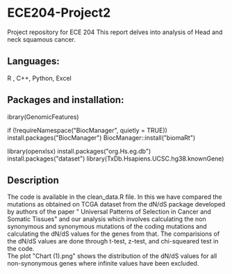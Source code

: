 # ECE204-Project2
Project repository for ECE 204
This report delves into analysis of Head and neck squamous cancer.

## Languages:
R , C++, Python, Excel

## Packages and installation:
ibrary(GenomicFeatures)

if (!requireNamespace("BiocManager", quietly = TRUE))
    install.packages("BiocManager")
BiocManager::install("biomaRt")

library(openxlsx)
install.packages("org.Hs.eg.db")
install.packages("dataset")
library(TxDb.Hsapiens.UCSC.hg38.knownGene)

## Description
The code is available in the clean_data.R file. In this we have compared the mutations as obtained on TCGA dataset from the dN/dS package developed by authors of the paper " Universal Patterns of Selection in Cancer and Somatic Tissues" and our analysis which involves calculating the non synonymous and synonymous mutations of the coding mutations and calculating the dN/dS values for the genes from that. The comparisions of the dN/dS values are done through t-test, z-test, and chi-squeared test in the code. <br />
The plot "Chart (1).png" shows the distribution of the dN/dS values for all non-synonymous genes where infinite values have been excluded. 
